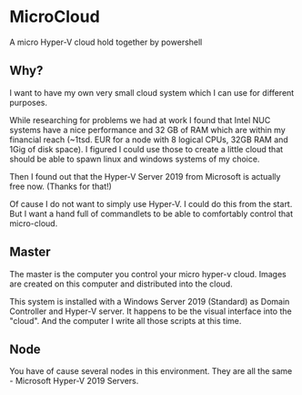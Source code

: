 # MicroCloud

A micro Hyper-V cloud hold together by powershell

## Why?

I want to have my own very small cloud system which I can use for different purposes. 

While researching for problems we had at work I found that Intel NUC systems have a nice performance and 32 GB of RAM which are within my financial reach (~1tsd. EUR for a node with 8 logical CPUs, 32GB RAM and 1Gig of disk space). I figured I could use those to create a little cloud that should be able to spawn linux and windows systems of my choice. 

Then I found out that the Hyper-V Server 2019 from Microsoft is actually free now. (Thanks for that!)

Of cause I do not want to simply use Hyper-V. I could do this from the start. But I want a hand full of commandlets to be able to comfortably control that micro-cloud. 

## Master

The master is the computer you control your micro hyper-v cloud. 
Images are created on this computer and distributed into the cloud. 

This system is installed with a Windows Server 2019 (Standard) as Domain Controller and Hyper-V server. It happens to be the visual interface into the "cloud". And the computer I write all those scripts at this time. 

## Node

You have of cause several nodes in this environment. They are all the same - Microsoft Hyper-V 2019 Servers.